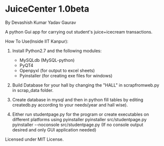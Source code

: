 JuiceCenter 1.0beta
===============
By Devashish Kumar Yadav
   Gaurav

A python Gui app for carrying out student's juice+icecream transactions.

How To Use(Inside IIT Kanpur):

1. Install Python2.7 and the following modules:
	* MySQLdb (MySQL-python)
	* PyQT4
	* Openpyxl (for output to excel sheets)
	* Pyinstaller (for creating exe files for windows)
2. Build Database for your hall by changing the "HALL" in scrapfromweb.py in scrap_data folder.
3. Create database in mysql and then in python fill tables by editing createdb.py according to your needs(year and hall wise).

4. Either run studentpage.py for the program or create executables on different platforms using pyinstaller
	pyinstaller src/studentpage.py
	pyinstaller --noconsole src/studentpage.py (If no console output desired and only GUI application needed)

Licensed under MIT License.